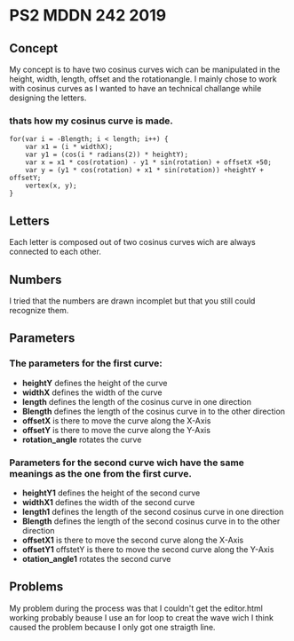           
# PS2 MDDN 242 2019
## Concept
My concept is to have two cosinus curves wich can be manipulated in the height, width, length, offset and the rotationangle. I mainly chose to work with cosinus curves as I wanted to have an technical challange while designing the letters. 

### thats how my cosinus curve is made.

```
for(var i = -Blength; i < length; i++) {
    var x1 = (i * widthX);
    var y1 = (cos(i * radians(2)) * heightY);
    var x = x1 * cos(rotation) - y1 * sin(rotation) + offsetX +50;
    var y = (y1 * cos(rotation) + x1 * sin(rotation)) +heightY + offsetY;
    vertex(x, y);
}
```

## Letters
Each letter is composed out of two cosinus curves wich are always connected to each other.
## Numbers
I tried that the numbers are drawn incomplet but that you still could recognize them. 

## Parameters
### The parameters for the first curve:
- **heightY** defines the height of the curve
- **widthX** defines the width of the curve
- **length** defines the length of the cosinus curve in one direction
- **Blength** defines the length of the cosinus curve in to the other direction
- **offsetX** is there to move the curve along the X-Axis
- **offsetY** is there to move the curve along the Y-Axis
- **rotation_angle** rotates the curve 

### Parameters for the second curve wich have the same meanings as the one from the first curve.
- **heightY1** defines the height of the second curve
- **widthX1** defines the width of the second curve
- **length1** defines the length of the second cosinus curve in one direction
- **Blength** defines the length of the second cosinus curve in to the other direction
- **offsetX1** is there to move the second curve along the X-Axis
- **offsetY1** offstetY is there to move the second curve along the Y-Axis
- **otation_angle1** rotates the second curve

## Problems
My problem during the process was that I couldn't get the editor.html working probably beause I use an for loop to creat the wave wich I think caused the problem because I only got one straigth line.
